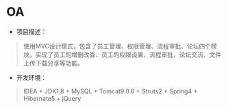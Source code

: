 # OA
* 项目描述：
> 使用MVC设计模式，包含了员工管理、权限管理、流程审批、论坛四个模块，实现了员工的增删改查、员工的权限设置、流程审批、论坛交流、文件上传下载分享等功能。
* 开发环境：
> IDEA + JDK1.8 + MySQL + Tomcat9.0.6 + Struts2 + Spring4 + Hibernate5 + jQuery
